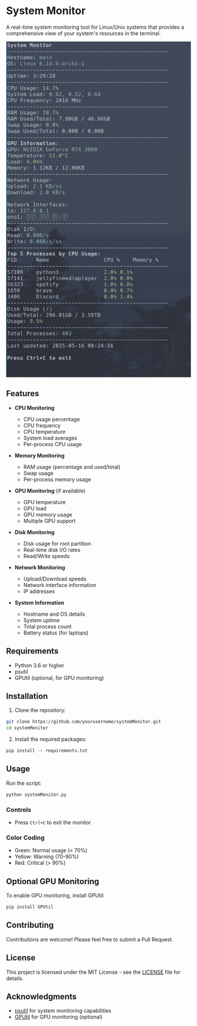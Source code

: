 # System Monitor

A real-time system monitoring tool for Linux/Unix systems that provides a comprehensive view of your system's resources in the terminal.

![System Monitor Screenshot](systemMonitor.png)

## Features

- **CPU Monitoring**
  - CPU usage percentage
  - CPU frequency
  - CPU temperature
  - System load averages
  - Per-process CPU usage

- **Memory Monitoring**
  - RAM usage (percentage and used/total)
  - Swap usage
  - Per-process memory usage

- **GPU Monitoring** (if available)
  - GPU temperature
  - GPU load
  - GPU memory usage
  - Multiple GPU support

- **Disk Monitoring**
  - Disk usage for root partition
  - Real-time disk I/O rates
  - Read/Write speeds

- **Network Monitoring**
  - Upload/Download speeds
  - Network interface information
  - IP addresses

- **System Information**
  - Hostname and OS details
  - System uptime
  - Total process count
  - Battery status (for laptops)

## Requirements

- Python 3.6 or higher
- psutil
- GPUtil (optional, for GPU monitoring)

## Installation

1. Clone the repository:
```bash
git clone https://github.com/yourusername/systemMonitor.git
cd systemMonitor
```

2. Install the required packages:
```bash
pip install -r requirements.txt
```

## Usage

Run the script:
```bash
python systemMonitor.py
```

### Controls
- Press `Ctrl+C` to exit the monitor

### Color Coding
- Green: Normal usage (< 70%)
- Yellow: Warning (70-90%)
- Red: Critical (> 90%)

## Optional GPU Monitoring

To enable GPU monitoring, install GPUtil:
```bash
pip install GPUtil
```

## Contributing

Contributions are welcome! Please feel free to submit a Pull Request.

## License

This project is licensed under the MIT License - see the [LICENSE](LICENSE) file for details.

## Acknowledgments

- [psutil](https://github.com/giampaolo/psutil) for system monitoring capabilities
- [GPUtil](https://github.com/anderskm/gputil) for GPU monitoring (optional) 
